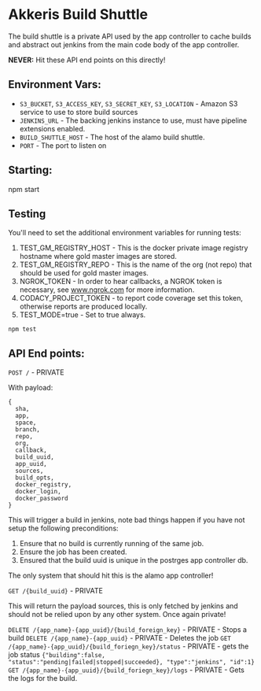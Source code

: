 # Akkeris Build Shuttle

The build shuttle is a private API used by the app controller to cache builds and abstract out jenkins from the main code body of the app controller.

**NEVER:** Hit these API end points on this directly! 

## Environment Vars:

* `S3_BUCKET`, `S3_ACCESS_KEY`, `S3_SECRET_KEY`, `S3_LOCATION` - Amazon S3 service to use to store build sources
* `JENKINS_URL` - The backing jenkins instance to use, must have pipeline extensions enabled.
* `BUILD_SHUTTLE_HOST` - The host of the alamo build shuttle.
* `PORT` - The port to listen on

## Starting:

npm start

## Testing

You'll need to set the additional environment variables for running tests:

1. TEST_GM_REGISTRY_HOST - This is the docker private image registry hostname where gold master images are stored.
2. TEST_GM_REGISTRY_REPO - This is the name of the org (not repo) that should be used for gold master images.
3. NGROK_TOKEN - In order to hear callbacks, a NGROK token is necessary, see www.ngrok.com for more information.
4. CODACY_PROJECT_TOKEN - to report code coverage set this token, otherwise reports are produced locally.
5. TEST_MODE=true - Set to true always.

```
npm test
```


## API End points:

`POST /` - PRIVATE

With payload:

```
{
  sha, 
  app,
  space, 
  branch, 
  repo, 
  org, 
  callback,
  build_uuid, 
  app_uuid, 
  sources, 
  build_opts, 
  docker_registry, 
  docker_login, 
  docker_password
}
```

This will trigger a build in jenkins, note bad things happen if you have not setup the following preconditions:

1. Ensure that no build is currently running of the same job.
2. Ensure the job has been created. 
3. Ensured that the build uuid is unique in the postrges app controller db.

The only system that should hit this is the alamo app controller!

`GET /{build_uuid}` - PRIVATE

This will return the payload sources, this is only fetched by jenkins and should not be relied upon by any other system.  Once again private!

`DELETE /{app_name}-{app_uuid}/{build_foreign_key}` - PRIVATE - Stops a build
`DELETE /{app_name}-{app_uuid}` - PRIVATE - Deletes the job
`GET /{app_name}-{app_uuid}/{build_foriegn_key}/status` - PRIVATE - gets the job status `{"building":false, "status":"pending|failed|stopped|succeeded}, "type":"jenkins", "id":1}`
`GET /{app_name}-{app_uuid}/{build_foriegn_key}/logs` - PRIVATE - Gets the logs for the build.

